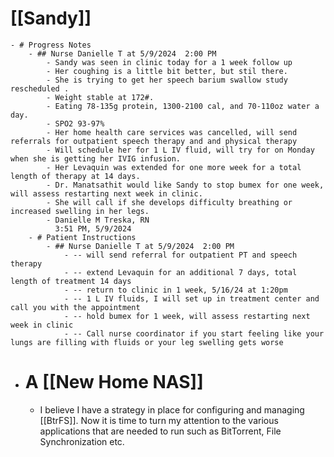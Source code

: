 # [[Sandy]]
	- # Progress Notes
		- ## Nurse Danielle T at 5/9/2024  2:00 PM
			- Sandy was seen in clinic today for a 1 week follow up
			- Her coughing is a little bit better, but stil there.
			- She is trying to get her speech barium swallow study rescheduled .
			- Weight stable at 172#.
			- Eating 78-135g protein, 1300-2100 cal, and 70-110oz water a day.
			- SPO2 93-97%
			- Her home health care services was cancelled, will send referrals for outpatient speech therapy and and physical therapy
			- Will schedule her for 1 L IV fluid, will try for on Monday when she is getting her IVIG infusion.
			- Her Levaquin was extended for one more week for a total length of therapy at 14 days.
			- Dr. Manatsathit would like Sandy to stop bumex for one week, will assess restarting next week in clinic.
			- She will call if she develops difficulty breathing or increased swelling in her legs.
			- Danielle M Treska, RN
			  3:51 PM, 5/9/2024
		- # Patient Instructions
			- ## Nurse Danielle T at 5/9/2024  2:00 PM
				- -- will send referral for outpatient PT and speech therapy
				- -- extend Levaquin for an additional 7 days, total length of treatment 14 days
				- -- return to clinic in 1 week, 5/16/24 at 1:20pm
				- -- 1 L IV fluids, I will set up in treatment center and call you with the appointment
				- -- hold bumex for 1 week, will assess restarting next week in clinic
				- -- Call nurse coordinator if you start feeling like your lungs are filling with fluids or your leg swelling gets worse
- # A [[New Home NAS]]
	- I believe I have a strategy in place for configuring and managing [[BtrFS]].  Now it is time to turn my attention to the various applications that are needed to run such as BitTorrent, File Synchronization etc.